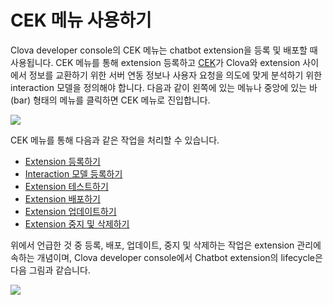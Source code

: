 # CEK 메뉴 사용하기

Clova developer console의 CEK 메뉴는 chatbot extension을 등록 및 배포할 때 사용됩니다. CEK 메뉴를 통해 extension 등록하고 [CEK](/CEK/CEK_Overview.md#WhatisCEK)가 Clova와 extension 사이에서 정보를 교환하기 위한 서버 연동 정보나 사용자 요청을 의도에 맞게 분석하기 위한 interaction 모델을 정의해야 합니다. 다음과 같이 왼쪽에 있는 메뉴나 중앙에 있는 바(bar) 형태의 메뉴를 클릭하면 CEK 메뉴로 진입합니다.

![](/DevConsole/Resources/Images/DevConsole-Entering_CEK_Menu.png)

CEK 메뉴를 통해 다음과 같은 작업을 처리할 수 있습니다.

* [Extension 등록하기](/DevConsole/Guides/CEK/Register_Chatbot_Extension.md)
* [Interaction 모델 등록하기](/DevConsole/Guides/CEK/Register_Interaction_Model.md)
* [Extension 테스트하기](/DevConsole/Guides/CEK/Test_Chatbot_Extension.md)
* [Extension 배포하기](/DevConsole/Guides/CEK/Deploy_Chatbot_Extension.md)
* [Extension 업데이트하기](/DevConsole/Guides/CEK/Update_Chatbot_Extension.md)
* [Extension 중지 및 삭제하기](/DevConsole/Guides/CEK/Remove_Chatbot_Extension.md)

위에서 언급한 것 중 등록, 배포, 업데이트, 중지 및 삭제하는 작업은 extension 관리에 속하는 개념이며, Clova developer console에서 Chatbot extension의 lifecycle은 다음 그림과 같습니다.

![](/DevConsole/Resources/Images/DevConsole-Extension_LifeCycle.png)
